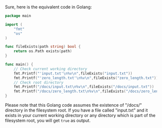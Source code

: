 Sure, here is the equivalent code in Golang:

```Go
package main

import (
    "fmt"
    "os"
)

func fileExists(path string) bool {
    return os.Path exists(path)
}

func main() {
    // Check current working directory
    fmt.Printf("'input.txt'\n%v\n",fileExists("input.txt"))
    fmt.Printf("'zero_length.txt'\n%v\n",fileExists("zero_length.txt"))
    // Check root directory
    fmt.Printf("/docs/input.txt\n%v\n",fileExists("/docs/input.txt"))
    fmt.Printf("/docs/zero_length.txt\n%v\n",fileExists("/docs/zero_length.txt"))
}
```
Please note that this Golang code assumes the existence of "/docs/" directory in the filesystem root. If you have a file called "input.txt" and it exists in your current working directory or any directory which is part of the filesystem root, you will get `true` as output.
